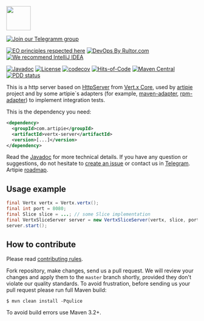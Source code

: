 <a href="http://artipie.com"><img src="https://www.artipie.com/logo.svg" width="64px" height="64px"/></a>

[![Join our Telegramm group](https://img.shields.io/badge/Join%20us-Telegram-blue?&logo=telegram&?link=http://right&link=http://t.me/artipie)](http://t.me/artipie)

[![EO principles respected here](https://www.elegantobjects.org/badge.svg)](https://www.elegantobjects.org)
[![DevOps By Rultor.com](http://www.rultor.com/b/artipie/vertx-server)](http://www.rultor.com/p/artipie/vertx-server)
[![We recommend IntelliJ IDEA](https://www.elegantobjects.org/intellij-idea.svg)](https://www.jetbrains.com/idea/)

[![Javadoc](http://www.javadoc.io/badge/com.artipie/vertx-server.svg)](http://www.javadoc.io/doc/com.artipie/vertx-server)
[![License](https://img.shields.io/badge/license-MIT-green.svg)](https://github.com/artipie/artipie/blob/master/LICENSE)
[![codecov](https://codecov.io/gh/artipie/artipie/branch/master/graph/badge.svg)](https://codecov.io/gh/artipie/vertx-server)
[![Hits-of-Code](https://hitsofcode.com/github/artipie/vertx-server)](https://hitsofcode.com/view/github/artipie/vertx-server)
[![Maven Central](https://img.shields.io/maven-central/v/com.artipie/vertx-server.svg)](https://maven-badges.herokuapp.com/maven-central/com.artipie/vertx-server)
[![PDD status](http://www.0pdd.com/svg?name=artipie/vertx-server)](http://www.0pdd.com/p?name=artipie/vertx-server)

This is a http server based on [HttpServer](https://vertx.io/docs/apidocs/index.html?io/vertx/reactivex/core/http/HttpServer.html) 
from [Vert.x Core](https://vertx.io/docs/vertx-core/java/), used by [artipie](https://github.com/artipie/artipie) 
project and by some artipie`s adapters (for example, [maven-adapter](https://github.com/artipie/maven-adapter),
[rpm-adapter](https://github.com/artipie/rpm-adapter)) to implement integration tests.

This is the dependency you need:

```xml
<dependency>
  <groupId>com.artipie</groupId>
  <artifactId>vertx-server</artifactId>
  <version>[...]</version>
</dependency>
```

Read the [Javadoc](http://www.javadoc.io/doc/com.artipie/vertx-server)
for more technical details.
If you have any question or suggestions, do not hesitate to [create an issue](https://github.com/artipie/artipie/issues/new) or contact us in
[Telegram](https://t.me/artipie).  
Artipie [roadmap](https://github.com/orgs/artipie/projects/3).

## Usage example

```java
final Vertx vertx = Vertx.vertx();
final int port = 8080;
final Slice slice = ...; // some Slice implementation
final VertxSliceServer server = new VertxSliceServer(vertx, slice, port);
server.start();
```

## How to contribute

Please read [contributing rules](https://github.com/artipie/artipie/blob/master/CONTRIBUTING.md).

Fork repository, make changes, send us a pull request. We will review
your changes and apply them to the `master` branch shortly, provided
they don't violate our quality standards. To avoid frustration, before
sending us your pull request please run full Maven build:

```
$ mvn clean install -Pqulice
```

To avoid build errors use Maven 3.2+.


